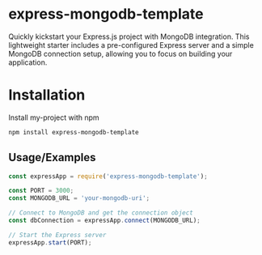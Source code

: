 
# express-mongodb-template

Quickly kickstart your Express.js project with MongoDB integration. This lightweight starter includes a pre-configured Express server and a simple MongoDB connection setup, allowing you to focus on building your application.




# Installation

Install my-project with npm

```bash
npm install express-mongodb-template
```




## Usage/Examples

```javascript
const expressApp = require('express-mongodb-template');

const PORT = 3000;
const MONGODB_URL = 'your-mongodb-uri';

// Connect to MongoDB and get the connection object
const dbConnection = expressApp.connect(MONGODB_URL);

// Start the Express server
expressApp.start(PORT);
```



